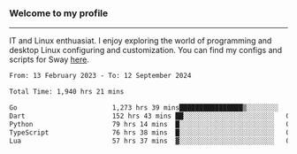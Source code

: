 ### Welcome to my profile

---

IT and Linux enthuasiat. I enjoy exploring the world of programming and desktop Linux configuring and customization. You can find my configs and scripts for Sway [here](https://github.com/uroborosq/mess-of-linux-configurations).

<!-- <div display="block">
 	<img align="left" width="48%" alt="isocalendar" src=".github/metrics/isocalendar_metrics.svg" />
	<img align="center" width="48%" alt="contributions" src=".github/metrics/contributions_metrics.svg" />
	<img align="center" alt="languages" src=".github/metrics/languages_metrics.svg" />
</div> -->

<!-- ![](https://komarev.com/ghpvc/?username=uroborosq&color=success&style=flat-square) -->
<!-- [](https://img.shields.io/github/last-commit/uroborosq/uroborosq?label=Profile%20updated&style=flat-square) -->

<!--START_SECTION:waka-->

```txt
From: 13 February 2023 - To: 12 September 2024

Total Time: 1,940 hrs 21 mins

Go                        1,273 hrs 39 mins████████████████▒░░░░░░░░   64.94 %
Dart                      152 hrs 43 mins ██░░░░░░░░░░░░░░░░░░░░░░░   07.79 %
Python                    79 hrs 14 mins  █░░░░░░░░░░░░░░░░░░░░░░░░   04.04 %
TypeScript                76 hrs 38 mins  █░░░░░░░░░░░░░░░░░░░░░░░░   03.91 %
Lua                       57 hrs 37 mins  ▓░░░░░░░░░░░░░░░░░░░░░░░░   02.94 %
```

<!--END_SECTION:waka-->
